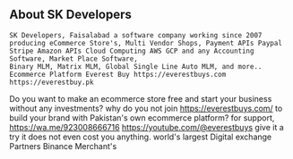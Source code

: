 
## About SK Developers
    
    SK Developers, Faisalabad a software company working since 2007 producing eCommerce Store's, Multi Vendor Shops, Payment APIs Paypal Stripe Amazon APIs Cloud Computing AWS GCP and any Accounting Software, Market Place Software, 
    Binary MLM, Matrix MLM, Global Single Line Auto MLM, and more..
    Ecommerce Platform Everest Buy https://everestbuys.com https://everestbuy.pk 
Do you want to make an ecommerce store free and start your business without any investments? why do you not join https://everestbuys.com/ to build your brand with Pakistan's own ecommerce platform? for support, https://wa.me/923008666716 https://youtube.com/@everestbuys give it a try it does not even cost you anything. world's largest Digital exchange Partners Binance Merchant's 

